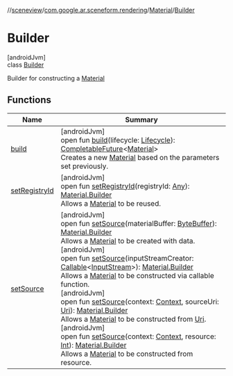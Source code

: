//[sceneview](../../../../index.md)/[com.google.ar.sceneform.rendering](../../index.md)/[Material](../index.md)/[Builder](index.md)

# Builder

[androidJvm]\
class [Builder](index.md)

Builder for constructing a [Material](../index.md)

## Functions

| Name | Summary |
|---|---|
| [build](build.md) | [androidJvm]<br>open fun [build](build.md)(lifecycle: [Lifecycle](https://developer.android.com/reference/kotlin/androidx/lifecycle/Lifecycle.html)): [CompletableFuture](https://developer.android.com/reference/kotlin/java/util/concurrent/CompletableFuture.html)&lt;[Material](../index.md)&gt;<br>Creates a new [Material](../index.md) based on the parameters set previously. |
| [setRegistryId](set-registry-id.md) | [androidJvm]<br>open fun [setRegistryId](set-registry-id.md)(registryId: [Any](https://kotlinlang.org/api/latest/jvm/stdlib/kotlin/-any/index.html)): [Material.Builder](index.md)<br>Allows a [Material](../index.md) to be reused. |
| [setSource](set-source.md) | [androidJvm]<br>open fun [setSource](set-source.md)(materialBuffer: [ByteBuffer](https://developer.android.com/reference/kotlin/java/nio/ByteBuffer.html)): [Material.Builder](index.md)<br>Allows a [Material](../index.md) to be created with data.<br>[androidJvm]<br>open fun [setSource](set-source.md)(inputStreamCreator: [Callable](https://developer.android.com/reference/kotlin/java/util/concurrent/Callable.html)&lt;[InputStream](https://developer.android.com/reference/kotlin/java/io/InputStream.html)&gt;): [Material.Builder](index.md)<br>Allows a [Material](../index.md) to be constructed via callable function.<br>[androidJvm]<br>open fun [setSource](set-source.md)(context: [Context](https://developer.android.com/reference/kotlin/android/content/Context.html), sourceUri: [Uri](https://developer.android.com/reference/kotlin/android/net/Uri.html)): [Material.Builder](index.md)<br>Allows a [Material](../index.md) to be constructed from [Uri](https://developer.android.com/reference/kotlin/android/net/Uri.html).<br>[androidJvm]<br>open fun [setSource](set-source.md)(context: [Context](https://developer.android.com/reference/kotlin/android/content/Context.html), resource: [Int](https://kotlinlang.org/api/latest/jvm/stdlib/kotlin/-int/index.html)): [Material.Builder](index.md)<br>Allows a [Material](../index.md) to be constructed from resource. |
